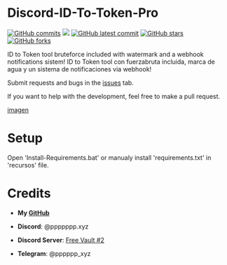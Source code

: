 # Discord-ID-To-Token-Pro
[![GitHub commits](https://badgen.net/github/commits/ppppp28/Discord-ID-To-Token-Pro)](https://GitHub.com/ppppp28/Discord-ID-To-Token-Pro/commit/)
![](https://img.shields.io/github/languages/code-size/ppppp28/Discord-ID-To-Token-Pro)
[![GitHub latest commit](https://badgen.net/github/last-commit/ppppp28/Discord-ID-To-Token-Pro)](https://GitHub.com/ppppp28/Discord-ID-To-Token-Pro/commit/)
[![GitHub stars](https://badgen.net/github/stars/ppppp28/Discord-ID-To-Token-Pro)](https://GitHub.com/ppppp28/Discord-ID-To-Token-Pro/stargazers/)
[![GitHub forks](https://badgen.net/github/forks/ppppp28/Discord-ID-To-Token-Pro)](https://GitHub.com/ppppp28/Discord-ID-To-Token-Pro/network/)

ID to Token tool bruteforce included with watermark and a webhook notifications sistem!
ID to Token tool con fuerzabruta incluida, marca de agua y un sistema de notificaciones via webhook!

Submit requests and bugs in the [issues](https://github.com/ppppp28/Discord-ID-To-Token-Pro/issues) tab.

If you want to help with the development, feel free to make a pull request.


[imagen]([https://github.com/ppppp28/Discord-ID-To-Token-Pro/recursos/img/image.png](https://github.com/ppppp28/Discord-ID-To-Token-Pro/blob/main/recursos/img/image.png))

# Setup
Open 'Install-Requirements.bat' or manualy install 'requirements.txt' in 'recursos' file.

# Credits
- **My [GitHub](https://github.com/ppppp28/Discord-ID-To-Token-Pro/issues)**
  
- **Discord**: @ppppppp.xyz

- **Discord Server**: [Free Vault #2](https://discord.gg/xMMF5FUYnW)

- **Telegram**: @pppppp_xyz
